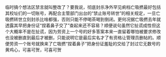 临时搞个想法区禁言就叫整改了？要我说，彻底封杀净外罕见痢档亡吸撚最好包括其校址们的一切账号，再配合主管部门出台的“禁止账号转世”的相关规定，一旦亡吸撚转世立刻封杀比啥都强，否则只能不停喝茶喝到倒闭。更何况据亡吸撚去年就透露其早把身份证“捏着鼻子交了”查起来还不容易？顺便说句虽然它扯谎成性但这个大概率不是在扯谎，因为劳资上一个号的好多答案本来一直留着哪怕被要求修改也没被删直到最后才被删，只能说明它是最后实名才了有资格让管理员删帖的。顺便劳资一个账号就换来了亡吸撚“捏着鼻子”把身份证羞耻的交给了封过它无数号的黄鸡心，可喜可贺，可喜可贺

